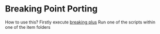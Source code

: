 # Breaking Point Porting
How to use this?
Firstly execute [breaking plus](https://github.com/NaikoScript/Breaking-Plus)
Run one of the scripts within one of the item folders
